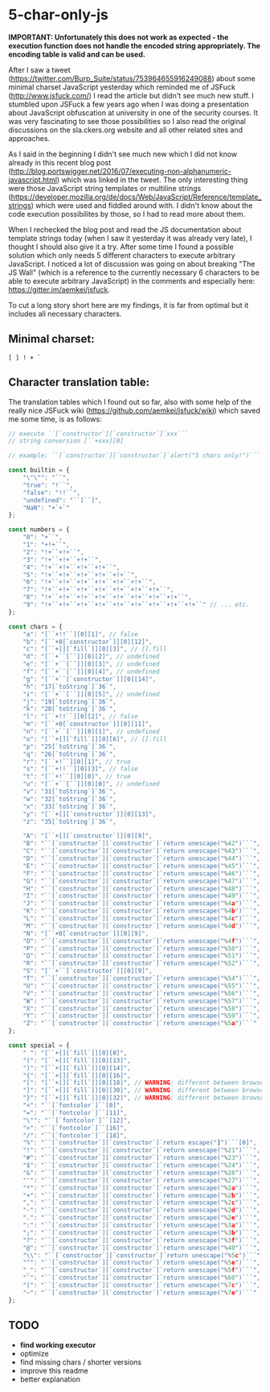 # 5-char-only-js

**IMPORTANT: Unfortunately this does not work as expected - the execution function does not handle the encoded string appropriately. The encoding table is valid and can be used.**

After I saw a tweet (https://twitter.com/Burp_Suite/status/753964655916249088) about some minimal charset JavaScript yesterday which reminded me of JSFuck (http://www.jsfuck.com/) I read the article but didn't see much new stuff. I stumbled upon JSFuck a few years ago when I was doing a presentation about JavaScript obfuscation at university in one of the security courses. It was very fascinating to see those possibilities so I also read the original discussions on the sla.ckers.org website and all other related sites and approaches.

As I said in the beginning I didn't see much new which I did not know already in this recent blog post (http://blog.portswigger.net/2016/07/executing-non-alphanumeric-javascript.html) 
which was linked in the tweet. The only interesting thing were those JavaScript string templates or multiline strings (https://developer.mozilla.org/de/docs/Web/JavaScript/Reference/template_strings) 
which were used and fiddled around with. I didn't know about the code execution possibilites by those, so I had to read more about them.

When I rechecked the blog post and read the JS documentation about template strings today (when I saw it yesterday it was already very late), I thought I should also give it a try. After some time I found a possible solution which only needs 5 different characters to execute arbitrary JavaScript. 
I noticed a lot of discussion was going on about breaking "The JS Wall" (which is a reference to the 
currently necessary 6 characters to be able to execute arbitrary JavaScript) in the comments and especially here: 
https://gitter.im/aemkei/jsfuck.

To cut a long story short here are my findings, it is far from optimal but it includes all necessary characters.


## Minimal charset:
```
[ ] ! + `
```

## Character translation table:
The translation tables which I found out so far, also with some help of the really nice JSFuck wiki (https://github.com/aemkei/jsfuck/wiki) which saved me some time, is as follows:
```javascript
// execute ``[`constructor`][`constructor`]`xxx```
// string conversion [``+xxx][0]

// example: ``[`constructor`][`constructor`]`alert("5 chars only!")```

const builtin = {
	"\"\"": "``",
	"true": "!``",
	"false": "!!``",
	"undefined": "``[``]",
	"NaN": "+`+`"
};

const numbers = {
	"0": "+``",
	"1": "+!+``",
	"2": "!+``+!+``",
	"3": "!+``+!+``+!+``",
	"4": "!+``+!+``+!+``+!+``",
	"5": "!+``+!+``+!+``+!+``+!+``",
	"6": "!+``+!+``+!+``+!+``+!+``+!+``",
	"7": "!+``+!+``+!+``+!+``+!+``+!+``+!+``",
	"8": "!+``+!+``+!+``+!+``+!+``+!+``+!+``+!+``",
	"9": "!+``+!+``+!+``+!+``+!+``+!+``+!+``+!+``+!+``" // ... etc.
};

const chars = {
	"a": "[``+!!``][0][1]", // false
	"b": "[``+0[`constructor`]][0][12]",
	"c": "[``+[][`fill`]][0][3]", // [].fill
	"d": "[``+``[``]][0][2]", // undefined
	"e": "[``+``[``]][0][3]", // undefined
	"f": "[``+``[``]][0][4]", // undefined
	"g": "[``+``[`constructor`]][0][14]",
	"h": "17[`toString`]`36`",
	"i": "[``+``[``]][0][5]", // undefined
	"j": "19[`toString`]`36`",
	"k": "20[`toString`]`36`",
	"l": "[``+!!``][0][2]", // false
	"m": "[``+0[`constructor`]][0][11]",
	"n": "[``+``[``]][0][1]", // undefined
	"o": "[``+[][`fill`]][0][6]", // [].fill
	"p": "25[`toString`]`36`",
	"q": "26[`toString`]`36`",
	"r": "[``+!``][0][1]", // true
	"s": "[``+!!``][0][3]", // false
	"t": "[``+!``][0][0]", // true
	"u": "[``+``[``]][0][0]", // undefined
	"v": "31[`toString`]`36`",
	"w": "32[`toString`]`36`",
	"x": "33[`toString`]`36`",
	"y": "[``+[][`constructor`]][0][13]",
	"z": "35[`toString`]`36`",

	"A": "[``+[][`constructor`]][0][9]",
	"B": "``[`constructor`][`constructor`]`return unescape("%42")```",
	"C": "``[`constructor`][`constructor`]`return unescape("%43")```",
	"D": "``[`constructor`][`constructor`]`return unescape("%44")```",
	"E": "``[`constructor`][`constructor`]`return unescape("%45")```",
	"F": "``[`constructor`][`constructor`]`return unescape("%46")```",
	"G": "``[`constructor`][`constructor`]`return unescape("%47")```",
	"H": "``[`constructor`][`constructor`]`return unescape("%48")```",
	"I": "``[`constructor`][`constructor`]`return unescape("%49")```",
	"J": "``[`constructor`][`constructor`]`return unescape("%4a")```",
	"K": "``[`constructor`][`constructor`]`return unescape("%4b")```",
	"L": "``[`constructor`][`constructor`]`return unescape("%4c")```",
	"M": "``[`constructor`][`constructor`]`return unescape("%4d")```",
	"N": "[``+0[`constructor`]][0][9]",
	"O": "``[`constructor`][`constructor`]`return unescape("%4f")```",
	"P": "``[`constructor`][`constructor`]`return unescape("%50")```",
	"Q": "``[`constructor`][`constructor`]`return unescape("%51")```",
	"R": "``[`constructor`][`constructor`]`return unescape("%52")```",
	"S": "[``+``[`constructor`]][0][9]",
	"T": "``[`constructor`][`constructor`]`return unescape("%54")```",
	"U": "``[`constructor`][`constructor`]`return unescape("%55")```",
	"V": "``[`constructor`][`constructor`]`return unescape("%56")```",
	"W": "``[`constructor`][`constructor`]`return unescape("%57")```",
	"X": "``[`constructor`][`constructor`]`return unescape("%58")```",
	"Y": "``[`constructor`][`constructor`]`return unescape("%59")```",
	"Z": "``[`constructor`][`constructor`]`return unescape("%5a")```"
};

const special = {
	" ": "[``+[][`fill`]][0][8]",
	"(": "[``+[][`fill`]][0][13]",
	")": "[``+[][`fill`]][0][14]",
	"{": "[``+[][`fill`]][0][16]",
	"[": "[``+[][`fill`]][0][18]", // WARNING: different between browsers, in FF this is at index 22
	"]": "[``+[][`fill`]][0][30]", // WARNING: different between browsers, in FF this is at index 34
	"}": "[``+[][`fill`]][0][32]", // WARNING: different between browsers, in FF this is at index 36
	"<": "``[`fontcolor`]``[0]",
	"=": "``[`fontcolor`]``[11]",
	"\"": "``[`fontcolor`]``[12]",
	">": "``[`fontcolor`]``[16]",
	"/": "``[`fontcolor`]``[18]",
	"%": "``[`constructor`][`constructor`]`return escape("]")```[0]",
	"!": "``[`constructor`][`constructor`]`return unescape("%21")```",
	"#": "``[`constructor`][`constructor`]`return unescape("%23")```",
	"$": "``[`constructor`][`constructor`]`return unescape("%24")```",
	"&": "``[`constructor`][`constructor`]`return unescape("%26")```",
	"'": "``[`constructor`][`constructor`]`return unescape("%27")```",
	"*": "``[`constructor`][`constructor`]`return unescape("%2a")```",
	"+": "``[`constructor`][`constructor`]`return unescape("%2b")```",
	",": "``[`constructor`][`constructor`]`return unescape("%2c")```",
	"-": "``[`constructor`][`constructor`]`return unescape("%2d")```",
	".": "``[`constructor`][`constructor`]`return unescape("%2e")```",
	":": "``[`constructor`][`constructor`]`return unescape("%3a")```",
	";": "``[`constructor`][`constructor`]`return unescape("%3b")```",
	"?": "``[`constructor`][`constructor`]`return unescape("%3f")```",
	"@": "``[`constructor`][`constructor`]`return unescape("%40")```",
	"\\": "``[`constructor`][`constructor`]`return unescape("%5c")```",
	"^": "``[`constructor`][`constructor`]`return unescape("%5e")```",
	"_": "``[`constructor`][`constructor`]`return unescape("%5f")```",
	"`": "``[`constructor`][`constructor`]`return unescape("%60")```",
	"|": "``[`constructor`][`constructor`]`return unescape("%7c")```",
	"~": "``[`constructor`][`constructor`]`return unescape("%7e")```"
};
```
## TODO
- **find working executor**
- optimize
- find missing chars / shorter versions
- improve this readme
- better explanation
